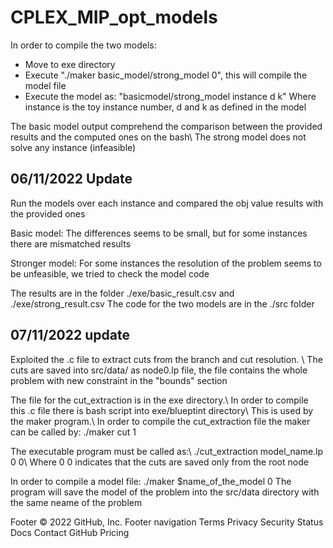 # CPLEX_MIP_opt_models
In order to compile the two models:

- Move to exe directory
- Execute "./maker basic_model/strong_model 0", this will compile the model file
- Execute the model as: "basicmodel/strong_model instance d k"
  Where instance is the toy instance number, d and k as defined in the model
  
The basic model output comprehend the comparison between the provided results and the computed ones on the bash\\
The strong model does not solve any instance (infeasible)

## 06/11/2022 Update
Run the models over each instance and compared the obj value results with the provided ones

Basic model:
The differences seems to be small, but for some instances there are mismatched results

Stronger model:
For some instances the resolution of the problem seems to be unfeasible, we tried to check the model code

The results are in the folder ./exe/basic_result.csv and ./exe/strong_result.csv
The code for the two models are in the ./src folder

## 07/11/2022 update
Exploited the .c file to extract cuts from the branch and cut resolution. \\
The cuts are saved into src/data/ as node0.lp file, the file contains the whole problem with new constraint in the "bounds" section 

The file for the cut_extraction is in the exe directory.\\
In order to compile this .c file there is bash script into exe/blueptint directory\\
This is used by the maker program.\\
In order to compile the cut_extraction file the maker can be called by: ./maker cut 1

The executable program must be called as:\\
./cut_extraction model_name.lp 0 0\\
Where 0 0 indicates that the cuts are saved only from the root node

In order to compile a model file: ./maker $name_of_the_model 0
The program will save the model of the problem into the src/data directory with the same neame of the problem


Footer
© 2022 GitHub, Inc.
Footer navigation
Terms
Privacy
Security
Status
Docs
Contact GitHub
Pricing


